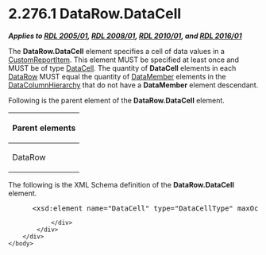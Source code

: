 <html dir="LTR" xmlns:mshelp="http://msdn.microsoft.com/mshelp" xmlns:ddue="http://ddue.schemas.microsoft.com/authoring/2003/5" xmlns:xlink="http://www.w3.org/1999/xlink" xmlns:tool="http://www.microsoft.com/tooltip">
    <head>
        <meta http-equiv="Content-Type" content="text/html; CHARSET=utf-8"></meta>
        <meta name="save" content="history"></meta>
        <title>2.276.1 DataRow.DataCell</title>
        <xml>
            <mshelp:toctitle title="2.276.1 DataRow.DataCell"></mshelp:toctitle>
            <mshelp:rltitle title="[MS-RDL]: DataRow.DataCell"></mshelp:rltitle>
            <mshelp:keyword index="A" term="29767cc1-e80f-438f-86b4-e41ee9bc81c4"></mshelp:keyword>
            <mshelp:attr name="DCSext.ContentType" value="open specification"></mshelp:attr>
            <mshelp:attr name="AssetID" value="29767cc1-e80f-438f-86b4-e41ee9bc81c4"></mshelp:attr>
            <mshelp:attr name="TopicType" value="kbRef"></mshelp:attr>
            <mshelp:attr name="DCSext.Title" value="[MS-RDL]: DataRow.DataCell" />
        </xml>
    </head>
    <body>
        <div id="header">
            <h1 class="heading">2.276.1 DataRow.DataCell</h1>
        </div>
        <div id="mainSection">
            <div id="mainBody">
                <div id="allHistory" class="saveHistory"></div>
                <div id="sectionSection0" class="section" name="collapseableSection">
                    

<p><b><i>Applies to </i></b><a href="3ebe2912-4958-4832-b391-cad1f5e13338.htm"><b><i>RDL 2005/01</i></b></a><b><i>,
</i></b><a href="1e855f94-4617-47e4-b89e-0856c6cb420f.htm"><b><i>RDL 2008/01</i></b></a><b><i>,
</i></b><a href="3428e690-a348-4ec7-8a6a-8efb42d2cdee.htm"><b><i>RDL 2010/01</i></b></a><b><i>,
and </i></b><a href="52ce3983-2bfc-4e72-9359-42aaf5fe4509.htm"><b><i>RDL 2016/01</i></b></a></p>

<p>The <b>DataRow.DataCell</b> element specifies a cell of data
values in a <a href="6bb7b35c-e517-4444-a96b-9f2ccdd1a642.htm">CustomReportItem</a>.
This element MUST be specified at least once and MUST be of type <a href="8d4f08f4-2da6-4829-8d90-9bf11e042c94.htm">DataCell</a>. The quantity of <b>DataCell</b>
elements in each <a href="e594b317-1358-4af1-b555-a153daf8fc72.htm">DataRow</a>
MUST equal the quantity of <a href="f2f4d9bc-64dc-47dd-9515-c3f4e610af44.htm">DataMember</a>
elements in the <a href="b07a8118-c24f-4e21-bc8b-9640d40efa1e.htm">DataColumnHierarchy</a>
that do not have a <b>DataMember</b> element descendant.</p>

<p>Following is the parent element of the <b>DataRow.DataCell</b>
element.</p>

<table>
 <thead>
  <tr>
   <th>
   <p>Parent elements</p>
   </th>
  </tr>
 </thead>
 <tr>
  <td>
  <p>DataRow</p>
  </td>
 </tr>
</table>

<p>The following is the XML Schema definition of the <b>DataRow.DataCell</b>
element.</p>

<dl>
<dd>
<div><pre> &lt;xsd:element name=&quot;DataCell&quot; type=&quot;DataCellType&quot; maxOccurs=&quot;unbounded&quot; /&gt;
</pre></div>
</dd></dl>


                </div>
            </div>
        </div>
    </body>
</html>